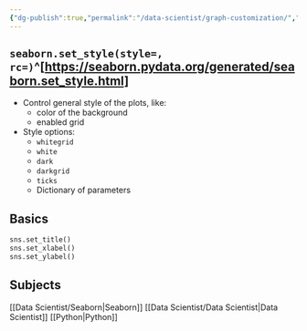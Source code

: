 ```yaml
---
{"dg-publish":true,"permalink":"/data-scientist/graph-customization/","created":"2023-11-11T20:26:10.404+01:00","updated":"2024-03-02T15:12:59.630+01:00"}
---
```



## `seaborn.set_style(style=, rc=)`^[https://seaborn.pydata.org/generated/seaborn.set_style.html]

- Control general style of the plots, like:
	- color of the background
	- enabled grid
- Style options:
	- `whitegrid`
	- `white`
	- `dark`
	- `darkgrid`
	- `ticks`
	- Dictionary of parameters
## Basics
```python
sns.set_title()
sns.set_xlabel()
sns.set_ylabel()
```





## Subjects
[[Data Scientist/Seaborn\|Seaborn]]
[[Data Scientist/Data Scientist\|Data Scientist]]
[[Python\|Python]]
